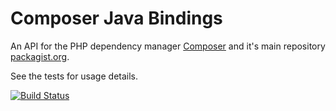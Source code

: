 Composer Java Bindings
======================

An API for the PHP dependency manager [Composer](http://getcomposer.org/) and it's main
repository [packagist.org](http://packagist.org/).

See the tests for usage details.

[![Build Status](https://secure.travis-ci.org/pulse00/Composer-Java-Bindings.png)](http://travis-ci.org/pulse00/Composer-Java-Bindings)


